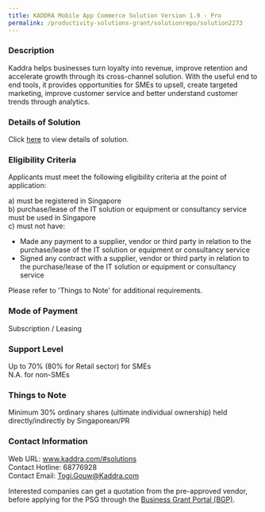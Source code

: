 ```yaml
---
title: KADDRA Mobile App Commerce Solution Version 1.9 - Pro
permalink: /productivity-solutions-grant/solutionrepo/solution2273
---
```


### Description

Kaddra helps businesses turn loyalty into revenue, improve retention and accelerate growth through its cross-channel solution. With the useful end to end tools, it provides opportunities for SMEs to upsell, create targeted marketing, improve customer service and better understand customer trends through analytics.

### Details of Solution

Click <a href='https://www.gobusiness.gov.sg/images/psg/Kaddra20200564_Desensitised_Annex_3_Part_3.pdf' target='_blank' rel='noopener'>here</a> to view details of solution.

### Eligibility Criteria

Applicants must meet the following eligibility criteria at the point of application:

a) must be registered in Singapore <br>
b) purchase/lease of the IT solution or equipment or consultancy service must be used in Singapore <br>
c) must not have:
- Made any payment to a supplier, vendor or third party in relation to the purchase/lease of the IT solution or equipment or consultancy service
- Signed any contract with a supplier, vendor or third party in relation to the purchase/lease of the IT solution or equipment or consultancy service

Please refer to 'Things to Note' for additional requirements.

### Mode of Payment
Subscription / Leasing

### Support Level
Up to 70% (80% for Retail sector)  for SMEs <br>
N.A. for non-SMEs

### Things to Note
 Minimum 30% ordinary shares (ultimate individual ownership) held directly/indirectly by Singaporean/PR

### Contact Information
Web URL: www.kaddra.com/#solutions <br>Contact Hotline: 68776928 <br>Contact Email: Togi.Gouw@Kaddra.com <br>

Interested companies can get a quotation from the pre-approved vendor, before applying for the PSG through the <a target='_blank' rel='noopener' href='https://www.businessgrants.gov.sg/'>Business Grant Portal (BGP)</a>.
